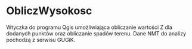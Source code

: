 # ObliczWysokosc
Wtyczka do programu Qgis umożliwiająca obliczanie wartości Z dla dodanych punktów oraz obliczanie spadów terenu. Dane NMT do analizy pochodzą z serwisu GUGiK.

